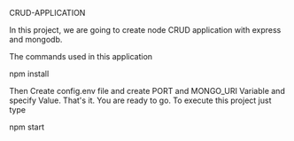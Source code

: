CRUD-APPLICATION 

In this project, we are going to create node CRUD application with express and mongodb.

The commands used in this application 

npm install 

Then Create config.env file and create PORT and MONGO_URI Variable and specify Value. That's it. You are ready to go. To execute this project just type 

npm start
